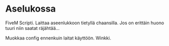 # Aselukossa
FiveM Scripti. Laittaa aseenlukkoon tietyllä chaansilla. Jos on erittäin huono tuuri niin saatat räjähtää...

Muokkaa config ennenkuin laitat käyttöön. Winkki.
